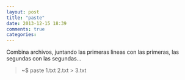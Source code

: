 ```yaml
---
layout: post
title: "paste"
date: 2013-12-15 18:39
comments: true
categories: 
---
```

Combina archivos, juntando las primeras lineas con las primeras, las segundas con las segundas...

>~$ paste 1.txt 2.txt > 3.txt

